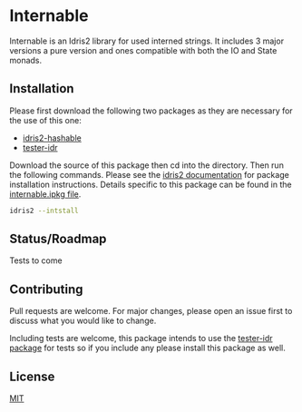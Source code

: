 # Internable

Internable is an Idris2 library for used interned strings. It includes 3 major versions a pure version and ones compatible with both the IO and State monads. 

## Installation
Please first download the following two packages as they are necessary for the use of this one: 
  * [idris2-hashable](https://github.com/Z-snails/Idris2-hashable)
  * [tester-idr](https://github.com/cuddlefishie/tester-idr)

Download the source of this package then cd into the directory. Then run the following commands. Please see the [idris2 documentation](https://idris2.readthedocs.io/en/latest/tutorial/packages.html) for package installation instructions. Details specific to this package can be found in the [internable.ipkg file](https://github.com/Ryxai/idris2-internable/internable.ipkg).

```bash
idris2 --intstall
```

## Status/Roadmap
Tests to come 


## Contributing

Pull requests are welcome. For major changes, please open an issue first
to discuss what you would like to change.

Including tests are welcome, this package intends to use the [tester-idr package](https://github.com/cuddlefishie/tester-idr) for tests so if you include any please install this package as well. 

## License

[MIT](https://choosealicense.com/licenses/mit/)
